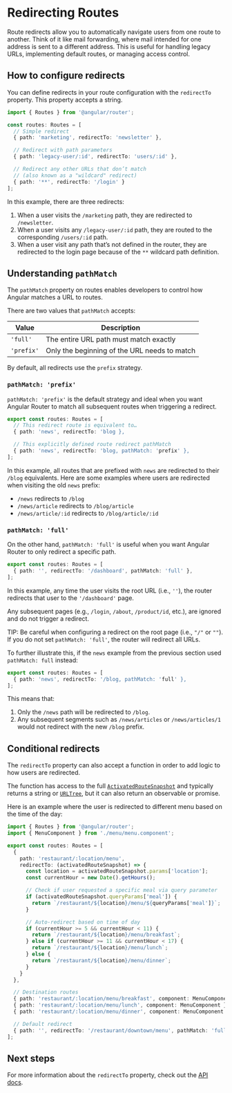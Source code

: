 # Redirecting Routes

Route redirects allow you to automatically navigate users from one route to another. Think of it like mail forwarding, where mail intended for one address is sent to a different address. This is useful for handling legacy URLs, implementing default routes, or managing access control.

## How to configure redirects

You can define redirects in your route configuration with the `redirectTo` property. This property accepts a string.

```ts
import { Routes } from '@angular/router';

const routes: Routes = [
  // Simple redirect
  { path: 'marketing', redirectTo: 'newsletter' },

  // Redirect with path parameters
  { path: 'legacy-user/:id', redirectTo: 'users/:id' },

  // Redirect any other URLs that don’t match
  // (also known as a "wildcard" redirect)
  { path: '**', redirectTo: '/login' }
];
```

In this example, there are three redirects:

1. When a user visits the `/marketing` path, they are redirected to `/newsletter`.
2. When a user visits any `/legacy-user/:id` path, they are routed to the corresponding `/users/:id` path.
3. When a user visit any path that’s not defined in the router, they are redirected to the login page because of the `**` wildcard path definition.

## Understanding `pathMatch`

The `pathMatch` property on routes enables developers to control how Angular matches a URL to routes.

There are two values that `pathMatch` accepts:

| Value      | Description                                  |
| ---------- | -------------------------------------------- |
| `'full'`   | The entire URL path must match exactly       |
| `'prefix'` | Only the beginning of the URL needs to match |

By default, all redirects use the `prefix` strategy.

### `pathMatch: 'prefix'`

`pathMatch: 'prefix'` is the default strategy and ideal when you want Angular Router to match all subsequent routes when triggering a redirect.

```ts
export const routes: Routes = [
  // This redirect route is equivalent to…
  { path: 'news', redirectTo: 'blog },

  // This explicitly defined route redirect pathMatch
  { path: 'news', redirectTo: 'blog, pathMatch: 'prefix' },
];
```

In this example, all routes that are prefixed with `news` are redirected to their `/blog` equivalents. Here are some examples where users are redirected when visiting the old `news` prefix:

- `/news` redirects to `/blog`
- `/news/article` redirects to `/blog/article`
- `/news/article/:id` redirects to `/blog/article/:id`

### `pathMatch: 'full'`

On the other hand, `pathMatch: 'full'` is useful when you want Angular Router to only redirect a specific path.

```ts
export const routes: Routes = [
  { path: '', redirectTo: '/dashboard', pathMatch: 'full' },
];
```

In this example, any time the user visits the root URL (i.e., `''`), the router redirects that user to the `'/dashboard'` page.

Any subsequent pages (e.g., `/login`, `/about`, `/product/id`, etc.), are ignored and do not trigger a redirect.

TIP: Be careful when configuring a redirect on the root page (i.e., `"/"` or `""`). If you do not set `pathMatch: 'full'`, the router will redirect all URLs.

To further illustrate this, if the `news` example from the previous section used `pathMatch: full` instead:

```ts
export const routes: Routes = [
  { path: 'news', redirectTo: '/blog, pathMatch: 'full' },
];
```

This means that:

1. Only the `/news` path will be redirected to `/blog`.
2. Any subsequent segments such as `/news/articles` or `/news/articles/1` would not redirect with the new `/blog` prefix.

## Conditional redirects

The `redirectTo` property can also accept a function in order to add logic to how users are redirected.

The function has access to the full [`ActivatedRouteSnapshot`](/api/router/ActivatedRouteSnapshot) and typically returns a string or [`URLTree`](/api/router/UrlTree), but it can also return an observable or promise.

Here is an example where the user is redirected to different menu based on the time of the day:

```ts
import { Routes } from '@angular/router';
import { MenuComponent } from './menu/menu.component';

export const routes: Routes = [
  {
    path: 'restaurant/:location/menu',
    redirectTo: (activatedRouteSnapshot) => {
      const location = activatedRouteSnapshot.params['location'];
      const currentHour = new Date().getHours();

      // Check if user requested a specific meal via query parameter
      if (activatedRouteSnapshot.queryParams['meal']) {
        return `/restaurant/${location}/menu/${queryParams['meal']}`;
      }

      // Auto-redirect based on time of day
      if (currentHour >= 5 && currentHour < 11) {
        return `/restaurant/${location}/menu/breakfast`;
      } else if (currentHour >= 11 && currentHour < 17) {
        return `/restaurant/${location}/menu/lunch`;
      } else {
        return `/restaurant/${location}/menu/dinner`;
      }
    }
  },

  // Destination routes
  { path: 'restaurant/:location/menu/breakfast', component: MenuComponent },
  { path: 'restaurant/:location/menu/lunch', component: MenuComponent },
  { path: 'restaurant/:location/menu/dinner', component: MenuComponent },

  // Default redirect
  { path: '', redirectTo: '/restaurant/downtown/menu', pathMatch: 'full' }
];
```

## Next steps

For more information about the `redirectTo` property, check out the [API docs](/api/router/Route#redirectTo).
